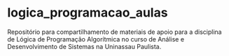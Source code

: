 # logica_programacao_aulas
Repositório para compartilhamento de materiais de apoio para a disciplina de Lógica de Programação Algorítmica no curso de Análise e Desenvolvimento de Sistemas na Uninassau Paulista.
